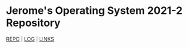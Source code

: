 # Jerome's Operating System 2021-2 Repository

[REPO](https://github.com/jeromeez/os212) | [LOG](TXT/mylog.txt) | [LINKS](https://jeromeez.github.io/os212/LINKS)


